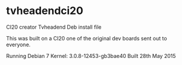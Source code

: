 # tvheadendci20
CI20 creator Tvheadend Deb install file

This was built on a CI20 one of the original dev boards sent out to everyone.

Running Debian 7
Kernel: 3.0.8-12453-gb3bae40
Built 28th May 2015
